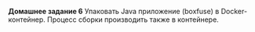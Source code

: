 **Домашнее задание 6**
Упаковать Java приложение (boxfuse) в Docker-контейнер. Процесс сборки производить также в контейнере.